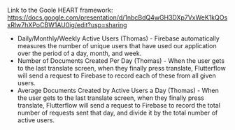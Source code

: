 Link to the Goole HEART framework: 
https://docs.google.com/presentation/d/1nbcBdQ4wGH3DXp7VxWeK1kQOsxRlw7hXPoCBW1AU0ig/edit?usp=sharing

* Daily/Monthly/Weekly Active Users (Thomas) - Firebase automatically measures the number of unique users that have used our application over the period of a day, month, and week.
* Number of Documents Created Per Day (Thomas) - When the user gets to the last translate screen, when they finally press translate, Flutterflow will send a request to Firebase to record each of these from all given users. 
* Average Documents Created by Active Users a Day (Thomas) - When the user gets to the last translate screen, when they finally press translate, Flutterflow will send a request to Firebase to record the total number of requests sent that day, and divide it by the total number of active users. 
